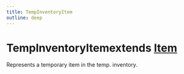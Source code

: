 ```yaml
---
title: TempInventoryItem
outline: deep
---
```

# TempInventoryItem<Badge>extends <a href="/api/struct/item">Item</a></Badge>

Represents a temporary item in the temp. inventory.


